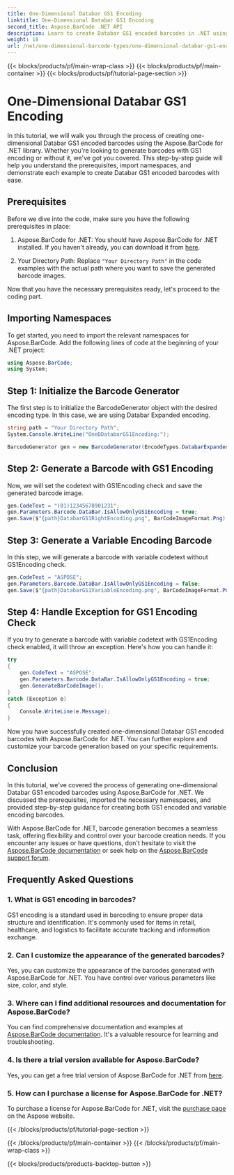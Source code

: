 ```yaml
---
title: One-Dimensional Databar GS1 Encoding
linktitle: One-Dimensional Databar GS1 Encoding
second_title: Aspose.BarCode .NET API
description: Learn to create Databar GS1 encoded barcodes in .NET using Aspose.BarCode. Generate barcodes with ease. Follow our step-by-step guide.
weight: 18
url: /net/one-dimensional-barcode-types/one-dimensional-databar-gs1-encoding/
---
```


{{< blocks/products/pf/main-wrap-class >}}
{{< blocks/products/pf/main-container >}}
{{< blocks/products/pf/tutorial-page-section >}}

# One-Dimensional Databar GS1 Encoding


In this tutorial, we will walk you through the process of creating one-dimensional Databar GS1 encoded barcodes using the Aspose.BarCode for .NET library. Whether you're looking to generate barcodes with GS1 encoding or without it, we've got you covered. This step-by-step guide will help you understand the prerequisites, import namespaces, and demonstrate each example to create Databar GS1 encoded barcodes with ease.

## Prerequisites

Before we dive into the code, make sure you have the following prerequisites in place:

1. Aspose.BarCode for .NET: You should have Aspose.BarCode for .NET installed. If you haven't already, you can download it from [here](https://releases.aspose.com/barcode/net/).

2. Your Directory Path: Replace `"Your Directory Path"` in the code examples with the actual path where you want to save the generated barcode images.

Now that you have the necessary prerequisites ready, let's proceed to the coding part.

## Importing Namespaces

To get started, you need to import the relevant namespaces for Aspose.BarCode. Add the following lines of code at the beginning of your .NET project:

```csharp
using Aspose.BarCode;
using System;
```

## Step 1: Initialize the Barcode Generator

The first step is to initialize the BarcodeGenerator object with the desired encoding type. In this case, we are using Databar Expanded encoding. 

```csharp
string path = "Your Directory Path";
System.Console.WriteLine("OneDDatabarGS1Encoding:");

BarcodeGenerator gen = new BarcodeGenerator(EncodeTypes.DatabarExpanded, "");
```

## Step 2: Generate a Barcode with GS1 Encoding

Now, we will set the codetext with GS1Encoding check and save the generated barcode image. 

```csharp
gen.CodeText = "(01)12345678901231";
gen.Parameters.Barcode.DataBar.IsAllowOnlyGS1Encoding = true;
gen.Save($"{path}DatabarGS1RightEncoding.png", BarCodeImageFormat.Png);
```

## Step 3: Generate a Variable Encoding Barcode

In this step, we will generate a barcode with variable codetext without GS1Encoding check.

```csharp
gen.CodeText = "ASPOSE";
gen.Parameters.Barcode.DataBar.IsAllowOnlyGS1Encoding = false;
gen.Save($"{path}DatabarGS1VariableEncoding.png", BarCodeImageFormat.Png);
```

## Step 4: Handle Exception for GS1 Encoding Check

If you try to generate a barcode with variable codetext with GS1Encoding check enabled, it will throw an exception. Here's how you can handle it:

```csharp
try
{
    gen.CodeText = "ASPOSE";
    gen.Parameters.Barcode.DataBar.IsAllowOnlyGS1Encoding = true;
    gen.GenerateBarCodeImage();
}
catch (Exception e)
{
    Console.WriteLine(e.Message);
}
```

Now you have successfully created one-dimensional Databar GS1 encoded barcodes with Aspose.BarCode for .NET. You can further explore and customize your barcode generation based on your specific requirements.

## Conclusion

In this tutorial, we've covered the process of generating one-dimensional Databar GS1 encoded barcodes using Aspose.BarCode for .NET. We discussed the prerequisites, imported the necessary namespaces, and provided step-by-step guidance for creating both GS1 encoded and variable encoding barcodes.

With Aspose.BarCode for .NET, barcode generation becomes a seamless task, offering flexibility and control over your barcode creation needs. If you encounter any issues or have questions, don't hesitate to visit the [Aspose.BarCode documentation](https://reference.aspose.com/barcode/net/) or seek help on the [Aspose.BarCode support forum](https://forum.aspose.com/c/barcode/13).

## Frequently Asked Questions

### 1. What is GS1 encoding in barcodes?
GS1 encoding is a standard used in barcoding to ensure proper data structure and identification. It's commonly used for items in retail, healthcare, and logistics to facilitate accurate tracking and information exchange.

### 2. Can I customize the appearance of the generated barcodes?
Yes, you can customize the appearance of the barcodes generated with Aspose.BarCode for .NET. You have control over various parameters like size, color, and style.

### 3. Where can I find additional resources and documentation for Aspose.BarCode?
You can find comprehensive documentation and examples at [Aspose.BarCode documentation](https://reference.aspose.com/barcode/net/). It's a valuable resource for learning and troubleshooting.

### 4. Is there a trial version available for Aspose.BarCode?
Yes, you can get a free trial version of Aspose.BarCode for .NET from [here](https://releases.aspose.com/).

### 5. How can I purchase a license for Aspose.BarCode for .NET?
To purchase a license for Aspose.BarCode for .NET, visit the [purchase page](https://purchase.aspose.com/buy) on the Aspose website.


{{< /blocks/products/pf/tutorial-page-section >}}

{{< /blocks/products/pf/main-container >}}
{{< /blocks/products/pf/main-wrap-class >}}

{{< blocks/products/products-backtop-button >}}
